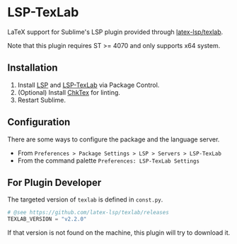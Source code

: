 # LSP-TexLab

LaTeX support for Sublime's LSP plugin provided through [latex-lsp/texlab](https://github.com/latex-lsp/texlab).

Note that this plugin requires ST >= 4070 and only supports x64 system.

## Installation

1. Install [LSP](https://packagecontrol.io/packages/LSP) and
   [LSP-TexLab](https://packagecontrol.io/packages/LSP-TexLab) via Package Control.
1. (Optional) Install [ChkTex](https://ctan.org/tex-archive/support/chktex) for linting.
1. Restart Sublime.

## Configuration

There are some ways to configure the package and the language server.

- From `Preferences > Package Settings > LSP > Servers > LSP-TexLab`
- From the command palette `Preferences: LSP-TexLab Settings`

## For Plugin Developer

The targeted version of `texlab` is defined in `const.py`.

```py
# @see https://github.com/latex-lsp/texlab/releases
TEXLAB_VERSION = "v2.2.0"
```

If that version is not found on the machine, this plugin will try to download it.
